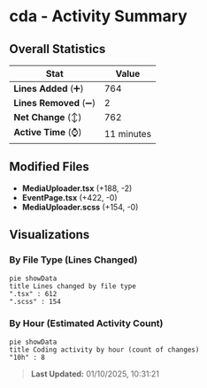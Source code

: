 # cda - Activity Summary 

## Overall Statistics

| Stat                   | Value                                                             |
| ---------------------- | ----------------------------------------------------------------- |
| **Lines Added** (➕)   | 764                                          |
| **Lines Removed** (➖) | 2                                        |
| **Net Change** (↕)    | 762                |
| **Active Time** (⌚)   | 11 minutes |


## Modified Files
- **MediaUploader.tsx** (+188, -2)
- **EventPage.tsx** (+422, -0)
- **MediaUploader.scss** (+154, -0)

## Visualizations

### By File Type (Lines Changed)

```mermaid
pie showData
title Lines changed by file type
".tsx" : 612
".scss" : 154
```

### By Hour (Estimated Activity Count)

```mermaid
pie showData
title Coding activity by hour (count of changes)
"10h" : 8
```


> **Last Updated:** 01/10/2025, 10:31:21